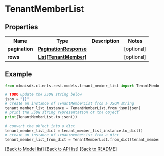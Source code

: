 # TenantMemberList


## Properties

Name | Type | Description | Notes
------------ | ------------- | ------------- | -------------
**pagination** | [**PaginationResponse**](PaginationResponse.md) |  | [optional] 
**rows** | [**List[TenantMember]**](TenantMember.md) |  | [optional] 

## Example

```python
from mtmaisdk.clients.rest.models.tenant_member_list import TenantMemberList

# TODO update the JSON string below
json = "{}"
# create an instance of TenantMemberList from a JSON string
tenant_member_list_instance = TenantMemberList.from_json(json)
# print the JSON string representation of the object
print(TenantMemberList.to_json())

# convert the object into a dict
tenant_member_list_dict = tenant_member_list_instance.to_dict()
# create an instance of TenantMemberList from a dict
tenant_member_list_from_dict = TenantMemberList.from_dict(tenant_member_list_dict)
```
[[Back to Model list]](../README.md#documentation-for-models) [[Back to API list]](../README.md#documentation-for-api-endpoints) [[Back to README]](../README.md)


